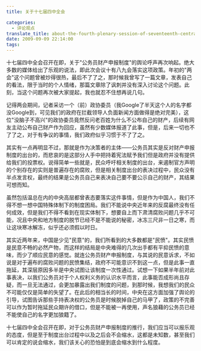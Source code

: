 ```yaml
---
title: 关于十七届四中全会

categories:
  - 评论观点
translate_title: about-the-fourth-plenary-session-of-seventeenth-central-committee
date: 2009-09-09 22:14:00
tags:
---
```


十七届四中全会召开在即，关于"公务员财产申报制度"的舆论呼声再次响起。绝大多数的媒体给出了乐观的说法，即此次会议十有八九会落实这项政策。年初的"两会"这个问题曾被炒得很热，最后不了了之，那时候我曾写了一篇文章，发表自己的看法，限于当时的个人情绪，那篇文章除了讽刺并没有深入讨论这个问题。此刻，当这个问题再次被大家提起，我也就忍不住想再说几句。

记得两会期间，记者采访一个（前）政协委员（我Google了半天这个人的名字都没Google到，可见我们的政府在拦截领导人负面新闻方面做得是绝对完美），这位"没脑子不高兴"的政协委员竟然反问老百姓为什么不公布自己的财产，后续有网友主动公布自己财产作为回应，虽然有少数媒体报道了此事，但是，后来一切也不了了之，对于有争议的事情，我们政府似乎习惯于不了了之。

其实有一点再明显不过，那就是作为决策者的主体——公务员其实是反对财产申报制度的出台的，而悲哀的是这部分人手中把持着宪法赋予我们但是政府并没有提供给我们的投票权。说得简单一些就是，民众呼吁相关制度的出台，来遏制官方声明的个别存在的实则是普遍存在的腐败，但是相关制度出台的表决过程中，民众没有半点发言权，最终的结果是公务员自己来表决自己要不要公示自己的财产，其结果可想而知。

虽然包括温总在内的中央高层都曾表态要落实这件事情，但是作为中国人，我们不得不想一想中国特殊体制下的制度困局。我们不能说中央近年来的反腐最终没有任何成效，但是我们不得不看到在现实体制下，想要自上而下肃清腐败问题几乎不可能，况且中央和地方制度的脱节已经不是不能说的秘密，冰冻三尺非一日之寒，而让这块寒冰解冻，似乎还必须假以时日。

其实近两年来，中国是少见"民意"的，我们所看到的大多数都是"民愤"。其实民愤是民意不畅的必然产物，而这样的结局是中央难得的几次出手都有平抑民愤的意味，而少了顺应民意的感觉。就连公务员财产申报制度，与其说的民意诉求，不如说是对于遍布的腐败问题的民愤集结，政府不可能意识不到这一点，但是此事一直拖延，其深层原因多半是中央试图让该制度一次性通过。试想一下如果半年前对此事表决，以我们公务员对于个人权利义务的认识水平而言，此事能否成形尚且存疑，而一旦无法通过，会更加暴露出我们制度的问题，到那时候，我想我们的民众不可能仅仅是简单的失望了。在此后的相当长的时间，中央在这方面加强了舆论的引导，试图告诉那些手持表决权的公务员是时候脱掉自己的马甲了，政策的不完善可以作为暂时拖延民众期许的借口，但是不能被一再使用，声名狼藉的公务员已经不能使自己的名字更加狼籍了。

十七届四中全会召开在即，对于公务员财产申报制度的推行，我们应当可以报乐观的态度，但是至于制度出台过程中以及之后会不会缩水，这都是未知数，甚至我们可以肯定的说会缩水，我们该关心的恐怕是到底会缩水到什么程度。